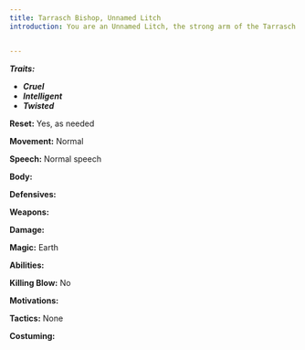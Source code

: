 ```yaml
---
title: Tarrasch Bishop, Unnamed Litch
introduction: You are an Unnamed Litch, the strong arm of the Tarrasch. You carry out orders given directly from the King, and no other. You have your suspicions on who really calls the shots here, but life is good, and you don't ask any questions.


---
```


***Traits:***

- ***Cruel***
- ***Intelligent***
- ***Twisted***



**Reset:** Yes, as needed



**Movement:** Normal



**Speech:** Normal speech



**Body:**



**Defensives:**



**Weapons:**



**Damage:**



**Magic:** Earth



**Abilities:**



**Killing Blow:** No



**Motivations:**



**Tactics:** None



**Costuming:**











